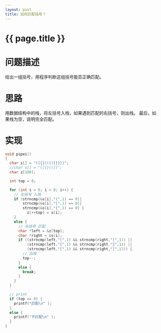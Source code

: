 ```yaml
---
layout: post
title: 如何匹配括号？
---
```


{{ page.title }}
================

# 问题描述
给出一组括号，用程序判断这组括号能否正确匹配。

# 思路
用数据结构中的栈，将左括号入栈，如果遇到匹配的右括号，则出栈。
最后，如果栈为空，说明完全匹配。

# 实现

```c
void pipei()
{
  char s[] = "([{}((()}}}])";
  //char s[] = "([{}()])";
  char z[100];

  int top = 0;

  for (int i = 0; i < 8; i++) {
    // 左括号 入栈
    if (strncmp(&s[i],"(",1) == 0||
        strncmp(&s[i],"[",1) == 0||
        strncmp(&s[i],"{",1) == 0) {
          z[++top] = s[i];
    }
    else {
      // 右括号 匹配
      char *left = &z[top];
      char *right = &s[i];
      if ((strncmp(left,"(",1) && strncmp(right,")",1)) ||
          (strncmp(left,"{",1) && strncmp(right,"}",1)) ||
          (strncmp(left,"[",1) && strncmp(right,"]",1))) {
        // 出栈
        top--;
      }
      else {
        break;
      }
    }
  }

  // print
  if (top == 0) {
    printf("匹配\n" );
  }
  else {
    printf("不匹配\n" );
  }
}

```
